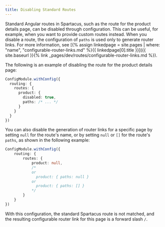 ```yaml
---
title: Disabling Standard Routes
---
```


Standard Angular routes in Spartacus, such as the route for the product details page, can be disabled through configuration. This can be useful, for example, when you want to provide custom routes instead. When you disable a route, the configuration of `paths` is used only to generate router links. For more information, see [{% assign linkedpage = site.pages | where: "name", "configurable-router-links.md" %}{{ linkedpage[0].title }}]({{ site.baseurl }}{% link _pages/dev/routes/configurable-router-links.md %}).

The following is an example of disabling the route for the product details page:

```typescript
ConfigModule.withConfig({
  routing: {
    routes: {
      product: {
        disabled: true,
        paths: /* ... */
      }
    }
  }
})
```

You can also disable the generation of router links for a specific page by setting `null` for the route's name, or by setting `null` or `[]` for the route's `paths`, as shown in the following example:

```typescript
ConfigModule.withConfig({
    routing: {
        routes: {
            product: null,
            /*
            or
              product: { paths: null }
            or
              product: { paths: [] }
            */
        }
    }
})
```

With this configuration, the standard Spartacus route is not matched, and the resulting configurable router link for this page is a forward slash `/`.
